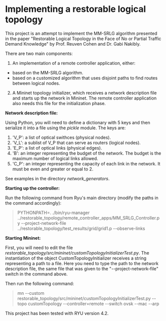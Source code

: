# Implementing a restorable logical topology

This project is an attempt to implement the MM-SRLG algorithm presented in the paper "Restorable Logical Topology in the Face of No or Partial Traffic Demand Knowledge" by Prof. Reuven Cohen and Dr. Gabi Nakibly.

There are two main components:

1. An implementation of a remote controller application, either:
 * based on the MM-SRLG algorithm.
 * based on a customized algorithm that uses disjoint paths to find routes between logical nodes.
2. A Mininet topology initializer, which receives a network description file and starts up the network in Mininet. The remote controller application also needs this file for the initialization phase.

**Network description file:**

Using Python, you will need to define a dictionary with 5 keys and then serialize it into a file using the *pickle* module. The keys are:

1. 'V_P': a list of optical swithces (physical nodes).
2. 'V_L': a sublist of V_P that can serve as routers (logical nodes).
3. 'E_P': a list of optical links (physical edges).
4. 'B': an integer representing the budget of the network. The budget is the maximum number of logical links allowed.
5. 'C_P': an integer representing the capacity of each link in the network. It must be even and greater or equal to 2.

See examples in the directory *network_generators*.

**Starting up the controller:**

Run the following command from Ryu's main directory (modify the paths in the command accordingly):
> PYTHONPATH=. ./bin/ryu-manager ../restorable_topology/remote_controller_apps/MM_SRLG_Controller.py --project-network-file ../restorable_topology/test_results/grid/grid1.p --observe-links

**Starting Mininet:**

First, you will need to edit the file *restorable_topology/src/mininet/customTopologyInitializerTest.py*. The instantiation of the object CustomTopologyInitializer receives a string representing a path to a file. Here you need to type the path to the network description file, the same file that was given to the "--project-network-file" switch in the command above.

Then run the following command:
> mn --custom restorable_topology/src/mininet/customTopologyInitializerTest.py --topo customTopology --controller=remote --switch ovsk --mac --arp

This project has been tested with RYU version 4.2.
